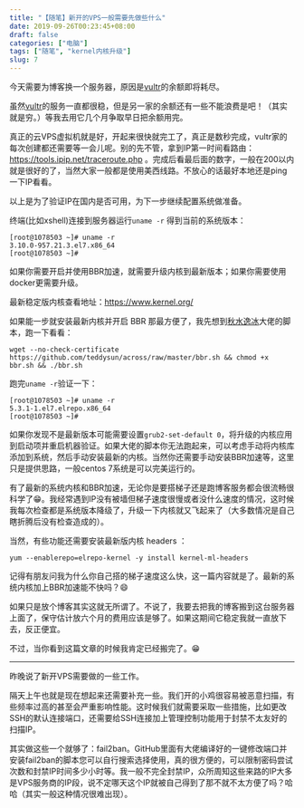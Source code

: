 ```yaml
---
title: "【随笔】新开的VPS一般需要先做些什么"
date: 2019-09-26T00:23:45+08:00
draft: false
categories: ["电脑"]
tags: ["随笔", "kernel内核升级"]
slug: 7
---
```


今天需要为博客换一个服务器，原因是[vultr](https://www.vultr.com/?ref=7997010)的余额即将耗尽。

虽然[vultr](https://www.vultr.com/?ref=7997010)的服务一直都很稳，但是另一家的余额还有一些不能浪费是吧！（其实就是穷。）等我去用它几个月争取早日把余额用完。

真正的云VPS虚拟机就是好，开起来很快就完工了，真正是数秒完成，vultr家的每次创建都还需要等一会儿呢。别的先不管，拿到IP第一时间看路由：https://tools.ipip.net/traceroute.php 。完成后看最后面的数字，一般在200以内就是很好的了，当然大家一般都是使用美西线路。不放心的话最好本地还是ping一下IP看看。

以上是为了验证IP在国内是否可用，为下一步继续配置系统做准备。

终端(比如xshell)连接到服务器运行`uname -r` 得到当前的系统版本：

```shell
[root@1078503 ~]# uname -r
3.10.0-957.21.3.el7.x86_64
[root@1078503 ~]# 
```

如果你需要开启并使用BBR加速，就需要升级内核到最新版本；如果你需要使用docker更需要升级。

最新稳定版内核查看地址：https://www.kernel.org/

如果能一步就安装最新内核并开启 BBR 那最方便了，我先想到[秋水逸冰](https://teddysun.com/489.html)大佬的脚本，跑一下看看：

```shell
wget --no-check-certificate https://github.com/teddysun/across/raw/master/bbr.sh && chmod +x bbr.sh && ./bbr.sh
```

跑完`uname -r`验证一下：

```shell
[root@1078503 ~]# uname -r
5.3.1-1.el7.elrepo.x86_64
[root@1078503 ~]# 
```

如果你发现不是最新版本可能需要设置`grub2-set-default 0`，将升级的内核应用到启动项并重启机器验证。如果大佬的脚本你无法跑起来，可以考虑手动将内核库添加到系统，然后手动安装最新的内核。当然你还需要手动安装BBR加速等，这里只是提供思路，一般centos 7系统是可以完美运行的。

有了最新的系统内核和BBR加速，无论你是要搭梯子还是跑博客服务都会很流畅很科学了😁。我经常遇到IP没有被墙但梯子速度很慢或者没什么速度的情况，这时候我每次检查都是系统版本降级了，升级一下内核就又飞起来了（大多数情况是自己瞎折腾后没有检查造成的）。

当然，有些功能还需要安装最新版内核 headers ：

```shell
yum --enablerepo=elrepo-kernel -y install kernel-ml-headers
```

记得有朋友问我为什么你自己搭的梯子速度这么快，这一篇内容就是了。最新的系统内核加上BBR加速能不快吗？😄

如果只是放个博客其实这就无所谓了。不说了，我要去把我的博客搬到这台服务器上面了，保守估计放六个月的费用应该是够了。如果这期间它稳定我就一直放下去，反正便宜。

不过，当你看到这篇文章的时候我肯定已经搬完了。😁

---

昨晚说了新开VPS需要做的一些工作。

隔天上午也就是现在想起来还需要补充一些。我们开的小鸡很容易被恶意扫描，有些频率过高的甚至会严重影响性能。这时候我们就需要采取一些措施，比如更改SSH的默认连接端口，还需要给SSH连接加上管理控制功能用于封禁不太友好的扫描IP。

其实做这些一个就够了：fail2ban。GitHub里面有大佬编译好的一键修改端口并安装fail2ban的脚本您可以自行搜索选择使用，真的很方便的，可以限制密码尝试次数和封禁IP时间多少小时等。我一般不完全封禁IP，众所周知这些来路的IP大多是VPS服务商的IP段，说不定哪天这个IP就被自己得到了那不就不太方便了吗？哈哈（其实一般这种情况很难出现）。